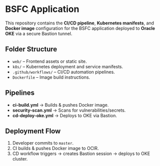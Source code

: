 # BSFC Application

This repository contains the **CI/CD pipeline**, **Kubernetes manifests**, and **Docker image** configuration for the BSFC application deployed to **Oracle OKE** via a secure Bastion tunnel.

## Folder Structure
- `web/` – Frontend assets or static site.
- `k8s/` – Kubernetes deployment and service manifests.
- `.github/workflows/` – CI/CD automation pipelines.
- `Dockerfile` – Image build instructions.

## Pipelines
- **ci-build.yml** → Builds & pushes Docker image.
- **security-scan.yml** → Scans for vulnerabilities/secrets.
- **cd-deploy-oke.yml** → Deploys to OKE via Bastion.

## Deployment Flow
1. Developer commits to `master`.
2. CI builds & pushes Docker image to OCIR.
3. CD workflow triggers → creates Bastion session → deploys to OKE cluster.
